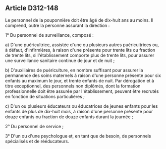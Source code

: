 ## Article D312-148

Le personnel de la pouponnière doit être âgé de dix-huit ans au moins. Il comprend, outre la personne
assurant la direction :

1° Du personnel de surveillance, composé :

a) D'une puéricultrice, assistée d'une ou plusieurs autres puéricultrices ou, à défaut, d'infirmières, à raison
d'une présente pour trente lits ou fraction de trente lits, si l'établissement comporte plus de trente lits, pour
assurer une surveillance sanitaire continue de jour et de nuit ;

b) D'auxiliaires de puériculture, en nombre suffisant pour assurer la permanence des soins maternels à raison
d'une personne présente pour six enfants au maximum le jour, et trente enfants de nuit. Par dérogation et
à titre exceptionnel, des personnels non diplômés, dont la formation professionnelle doit être assurée par
l'établissement, peuvent être recrutés en fonction de situations particulières ;

c) D'un ou plusieurs éducateurs ou éducatrices de jeunes enfants pour les enfants de plus de dix-huit mois, à
raison d'une personne présente pour douze enfants ou fraction de douze enfants durant la journée ;

2° Du personnel de service ;

3° D'un ou d'une psychologue et, en tant que de besoin, de personnels spécialisés et de rééducateurs.

